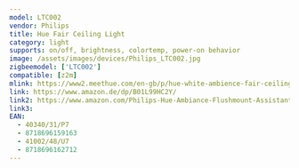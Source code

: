 ```yaml
---
model: LTC002
vendor: Philips
title: Hue Fair Ceiling Light
category: light
supports: on/off, brightness, colortemp, power-on behavior
image: /assets/images/devices/Philips_LTC002.jpg
zigbeemodel: ['LTC002']
compatible: [z2m]
mlink: https://www2.meethue.com/en-gb/p/hue-white-ambience-fair-ceiling-light/4034031P7
link: https://www.amazon.de/dp/B01L99HC2Y/
link2: https://www.amazon.com/Philips-Hue-Ambiance-Flushmount-Assistant/dp/B072553RL7/
link3: 
EAN: 
  - 40340/31/P7
  - 8718696159163
  - 41002/48/U7
  - 8718696162712
---
```

